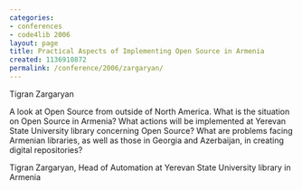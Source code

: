 ```yaml
---
categories:
- conferences
- code4lib 2006
layout: page
title: Practical Aspects of Implementing Open Source in Armenia
created: 1136910872
permalink: /conference/2006/zargaryan/
---
```

Tigran Zargaryan

A look at Open Source from outside of North America. What is the situation on Open Source in Armenia? What actions will be implemented at Yerevan State University library concerning Open Source? What are problems facing Armenian libraries, as well as those in Georgia and Azerbaijan, in creating digital repositories?

Tigran Zargaryan, Head of Automation at Yerevan State University library in Armenia
